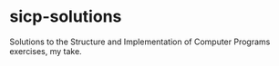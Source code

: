 # sicp-solutions
Solutions to the Structure and Implementation of Computer Programs exercises, my take.
